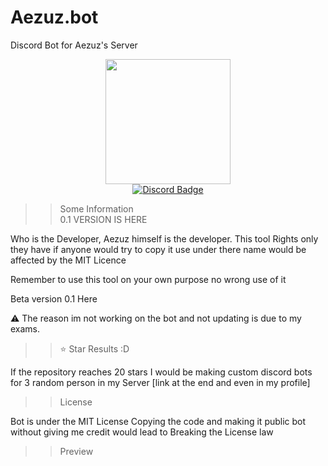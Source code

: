 # Aezuz.bot
Discord Bot for Aezuz's Server


<div id="header" align="center" >
  <img src="https://media.giphy.com/media/u2pmTWUi0MXjyrMaVj/giphy.gif" width="200" height="200"/>
</div>

<div id="badges" align="center">
  <a href="https://discord.gg/p7j8XZq25B">
    <img src="https://img.shields.io/badge/Discord-blue?style=for-the-badge&logo=discord&logoColor=white" alt="Discord Badge"/>
  </a>
    </div>

>> Some Information      
0.1 VERSION IS HERE

Who is the Developer, Aezuz himself is the developer. This tool Rights only they have if anyone would try to copy it use under there name would be affected by the MIT Licence


Remember to use this tool on your own purpose no wrong use of it

Beta version 0.1 Here

⚠️ The reason im not working on the bot and not updating is due to my exams.


>> ⭐ Star Results :D

If the repository reaches 20 stars I would be making custom discord bots for 3 random person in my Server [link at the end and even in my profile]

>>License

Bot is under the MIT License
Copying the code and making it public bot without giving me credit would lead to Breaking the License law

>>Preview



